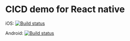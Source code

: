 # CICD demo for React native



iOS: [![Build status](https://build.appcenter.ms/v0.1/apps/8631af0e-95d1-4b63-a12b-9f782d98e810/branches/dev/badge)](https://appcenter.ms)

Android: [![Build status](https://build.appcenter.ms/v0.1/apps/744d89e2-cefb-4cdb-b97c-a76474cdfb44/branches/dev/badge)](https://appcenter.ms)